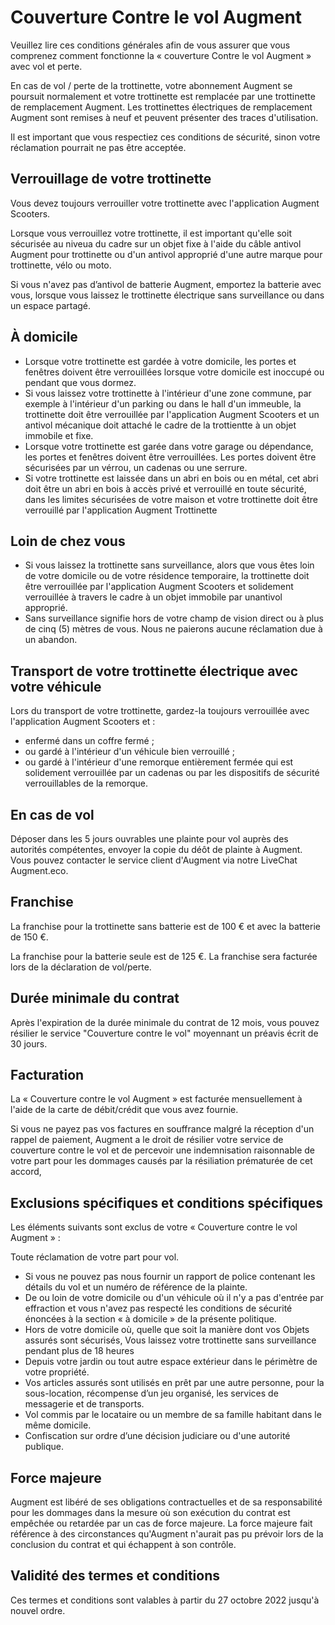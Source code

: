 # Couverture Contre le vol Augment

Veuillez lire ces conditions générales afin de vous assurer que vous comprenez comment fonctionne la « couverture Contre le vol Augment » avec vol et perte.

En cas de vol / perte de la trottinette, votre abonnement Augment se poursuit normalement et votre trottinette est remplacée par une trottinette de remplacement Augment. Les trottinettes électriques de remplacement Augment sont remises à neuf et peuvent présenter des traces d'utilisation.

Il est important que vous respectiez ces conditions de sécurité, sinon votre réclamation pourrait ne pas être acceptée.

## Verrouillage de votre trottinette

Vous devez toujours verrouiller votre trottinette avec l'application Augment Scooters.

Lorsque vous verrouillez votre trottinette, il est important qu'elle soit sécurisée au niveua du cadre sur un objet fixe à l'aide du câble antivol Augment pour trottinette ou d'un antivol approprié d'une autre marque pour trottinette, vélo ou moto.

Si vous n'avez pas d’antivol de batterie Augment, emportez la batterie avec vous, lorsque vous laissez le trottinette électrique sans surveillance ou dans un espace partagé.

## À domicile

- Lorsque votre trottinette est gardée à votre domicile, les portes et fenêtres doivent être verrouillées lorsque votre domicile est inoccupé ou pendant que vous dormez.
- Si vous laissez votre trottinette à l'intérieur d'une zone commune, par exemple à l'intérieur d'un parking ou dans le hall d'un immeuble, la trottinette doit être verrouillée par l'application Augment Scooters et un antivol mécanique doit attaché le cadre de la trottientte à un objet immobile et fixe.
- Lorsque votre trottinette est garée dans votre garage ou dépendance, les portes et fenêtres doivent être verrouillées. Les portes doivent être sécurisées par un vérrou, un cadenas ou une serrure.
- Si votre trottinette est laissée dans un abri en bois ou en métal, cet abri doit être un abri en bois à accès privé et verrouillé en toute sécurité, dans les limites sécurisées de votre maison et votre trottinette doit être verrouillé par l'application Augment Trottinette

## Loin de chez vous

- Si vous laissez la trottinette sans surveillance, alors que vous êtes loin de votre domicile ou de votre résidence temporaire, la trottinette doit être verrouillée par l'application Augment Scooters et solidement verrouillée à travers le cadre à un objet immobile par unantivol approprié.
- Sans surveillance signifie hors de votre champ de vision direct ou à plus de cinq (5) mètres de vous. Nous ne paierons aucune réclamation due à un abandon.

<div class="page"/>

## Transport de votre trottinette électrique avec votre véhicule

Lors du transport de votre trottinette, gardez-la toujours verrouillée avec l'application Augment Scooters et :

- enfermé dans un coffre fermé ;
- ou gardé à l'intérieur d'un véhicule bien verrouillé ;
- ou gardé à l'intérieur d'une remorque entièrement fermée qui est solidement verrouillée par un cadenas ou par les dispositifs de sécurité verrouillables de la remorque.

## En cas de vol

Déposer dans les 5 jours ouvrables une plainte pour vol auprès des autorités compétentes, envoyer la copie du déôt de plainte à Augment. Vous pouvez contacter le service client d'Augment via notre LiveChat Augment.eco.

## Franchise

La franchise pour la trottinette sans batterie est de 100 € et avec la batterie de 150 €.

La franchise pour la batterie seule est de 125 €. La franchise sera facturée lors de la déclaration de vol/perte.

## Durée minimale du contrat

Après l'expiration de la durée minimale du contrat de 12 mois, vous pouvez résilier le service "Couverture contre le vol" moyennant un préavis écrit de 30 jours.

## Facturation

La « Couverture contre le vol Augment » est facturée mensuellement à l'aide de la carte de débit/crédit que vous avez fournie.

Si vous ne payez pas vos factures en souffrance malgré la réception d'un rappel de paiement, Augment a le droit de résilier votre service de couverture contre le vol et de percevoir une indemnisation raisonnable de votre part pour les dommages causés par la résiliation prématurée de cet accord,

## Exclusions spécifiques et conditions spécifiques

Les éléments suivants sont exclus de votre « Couverture contre le vol Augment » :

Toute réclamation de votre part pour vol.

- Si vous ne pouvez pas nous fournir un rapport de police contenant les détails du vol et un numéro de référence de la plainte.
- De ou loin de votre domicile ou d'un véhicule où il n'y a pas d'entrée par effraction et vous n'avez pas respecté les conditions de sécurité énoncées à la section « à domicile » de la présente politique.
- Hors de votre domicile où, quelle que soit la manière dont vos Objets assurés sont sécurisés, Vous laissez votre trottinette sans surveillance pendant plus de 18 heures
- Depuis votre jardin ou tout autre espace extérieur dans le périmètre de votre propriété.
- Vos articles assurés sont utilisés en prêt par une autre personne, pour la sous-location, récompense d’un jeu organisé, les services de messagerie et de transports.
- Vol commis par le locataire ou un membre de sa famille habitant dans le même domicile.
- Confiscation sur ordre d’une décision judiciare ou d'une autorité publique.

## Force majeure

Augment est libéré de ses obligations contractuelles et de sa responsabilité pour les dommages dans la mesure où son exécution du contrat est empêchée ou retardée par un cas de force majeure. La force majeure fait référence à des circonstances qu'Augment n'aurait pas pu prévoir lors de la conclusion du contrat et qui échappent à son contrôle.

## Validité des termes et conditions

Ces termes et conditions sont valables à partir du 27 octobre 2022 jusqu'à nouvel ordre.
